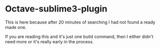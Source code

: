 Octave-sublime3-plugin
======================

This is here because after 20 minutes of searching I had not found a ready made one.
  
If you are reading this and it's just one build command, then I either didn't need more or it's really early in the process.

